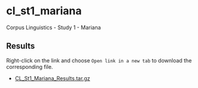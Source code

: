 # cl_st1_mariana
Corpus Linguistics - Study 1 - Mariana

## Results
Right-click on the link and choose `Open link in a new tab` to download the corresponding file.
- [CL_St1_Mariana_Results.tar.gz](https://pucsp-my.sharepoint.com/:u:/g/personal/ra00341729_pucsp_edu_br/EU1-gvN-4pRDqIuGkPWHry4B6dJ7dY6gWqaKcydFL7evvA?e=AGpfTJ)
